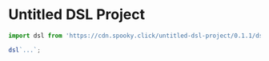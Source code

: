 # Untitled DSL Project

```js
import dsl from 'https://cdn.spooky.click/untitled-dsl-project/0.1.1/dsl.js';

dsl`...`;
```
